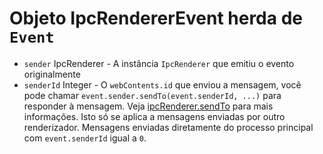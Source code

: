 # Objeto IpcRendererEvent herda de `Event`

* `sender` IpcRenderer - A instância `IpcRenderer` que emitiu o evento originalmente
* `senderId` Integer - O `webContents.id` que enviou a mensagem, você pode chamar `event.sender.sendTo(event.senderId, ...)` para responder à mensagem. Veja [ipcRenderer.sendTo](#ipcrenderersendtowindowid-channel--arg1-arg2-) para mais informações. Isto só se aplica a mensagens enviadas por outro renderizador. Mensagens enviadas diretamente do processo principal com `event.senderId` igual a `0`.